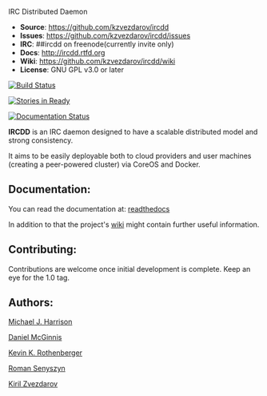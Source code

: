 IRC Distributed Daemon
* **Source**: https://github.com/kzvezdarov/ircdd
* **Issues**: https://github.com/kzvezdarov/ircdd/issues
* **IRC**:    ##ircdd on freenode(currently invite only)
* **Docs**:   http://ircdd.rtfd.org
* **Wiki**:   https://github.com/kzvezdarov/ircdd/wiki
* **License**: GNU GPL v3.0 or later

[![Build Status](https://travis-ci.org/kzvezdarov/ircdd.svg)](https://travis-ci.org/kzvezdarov/ircdd)

[![Stories in Ready](https://badge.waffle.io/kzvezdarov/ircdd.svg?label=ready&title=Ready)](http://waffle.io/kzvezdarov/ircdd)

[![Documentation Status](https://readthedocs.org/projects/ircdd/badge/?version=latest)](https://readthedocs.org/projects/ircdd/?badge=latest)


**IRCDD** is an IRC daemon designed to have a scalable distributed model and strong consistency.

It aims to be easily deployable both to cloud providers and user machines (creating a peer-powered cluster) via CoreOS and Docker.


## Documentation:

You can read the documentation at: [readthedocs](http://ircdd.rtfd.org)

In addition to that the project's [wiki](https://github.com/kzvezdarov/ircdd) might contain further useful information.


## Contributing:

Contributions are welcome once initial development is complete. Keep an eye for the 1.0 tag.


## Authors:

[Michael J. Harrison](https://github.com/MHarrison72)

[Daniel McGinnis](https://github.com/danmcginnis)

[Kevin K. Rothenberger](https://github.com/zeldanerd24)

[Roman Senyszyn](https://github.com/Roman215)

[Kiril Zvezdarov](https://github.com/kzvezdarov)

